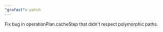 ```yaml
---
"grafast": patch
---
```


Fix bug in operationPlan.cacheStep that didn't respect polymorphic paths.
